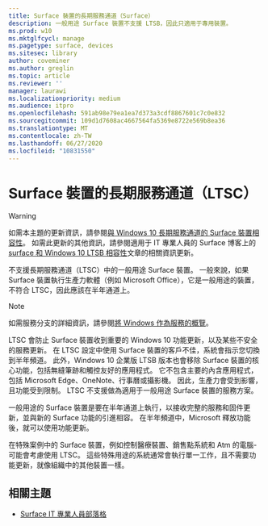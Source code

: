 ```yaml
---
title: Surface 裝置的長期服務通道（Surface）
description: 一般用途 Surface 裝置不支援 LTSB，因此只適用于專用裝置。
ms.prod: w10
ms.mktglfcycl: manage
ms.pagetype: surface, devices
ms.sitesec: library
author: coveminer
ms.author: greglin
ms.topic: article
ms.reviewer: ''
manager: laurawi
ms.localizationpriority: medium
ms.audience: itpro
ms.openlocfilehash: 591ab98e79ea1ea7d373a3cdf8867601c7c0e832
ms.sourcegitcommit: 109d1d7608ac4667564fa5369e8722e569b8ea36
ms.translationtype: MT
ms.contentlocale: zh-TW
ms.lasthandoff: 06/27/2020
ms.locfileid: "10831550"
---
```

# Surface 裝置的長期服務通道（LTSC）

>[!WARNING]
>如需本主題的更新資訊，請參閱[與 Windows 10 長期服務通道的 Surface 裝置相容性](surface-device-compatibility-with-windows-10-ltsc.md)。 如需此更新的其他資訊，請參閱適用于 IT 專業人員的 Surface 博客上的[surface 和 Windows 10 LTSB 相容性](https://blogs.technet.microsoft.com/surface/2017/04/11/documentation-updates-for-surface-and-windows-10-ltsb-compatibility)文章的相關資訊更新。

不支援長期服務通道（LTSC）中的一般用途 Surface 裝置。 一般來說，如果 Surface 裝置執行生產力軟體（例如 Microsoft Office），它是一般用途的裝置，不符合 LTSC，因此應該在半年通道上。 

>[!NOTE]
>如需服務分支的詳細資訊，請參閱[將 Windows 作為服務的概覽](https://technet.microsoft.com/itpro/windows/manage/waas-overview)。

LTSC 會防止 Surface 裝置收到重要的 Windows 10 功能更新，以及某些不安全的服務更新。 在 LTSC 設定中使用 Surface 裝置的客戶不佳，系統會指示您切換到半年頻道。 此外，Windows 10 企業版 LTSB 版本也會移除 Surface 裝置的核心功能，包括無縫筆跡和觸控友好的應用程式。 它不包含主要的內含應用程式，包括 Microsoft Edge、OneNote、行事曆或攝影機。 因此，生產力會受到影響，且功能受到限制。 LTSC 不支援做為適用于一般用途 Surface 裝置的服務方案。 

一般用途的 Surface 裝置是要在半年通道上執行，以接收完整的服務和固件更新，並與新的 Surface 功能的引進相容。 在半年頻道中，Microsoft 釋放功能後，就可以使用功能更新。

在特殊案例中的 Surface 裝置，例如控制醫療裝置、銷售點系統和 Atm 的電腦-可能會考慮使用 LTSC。 這些特殊用途的系統通常會執行單一工作，且不需要功能更新，就像組織中的其他裝置一樣。 

## 相關主題

- [Surface IT 專業人員部落格](https://techcommunity.microsoft.com/t5/Surface-IT-Pro-Blog/bg-p/SurfaceITPro)

